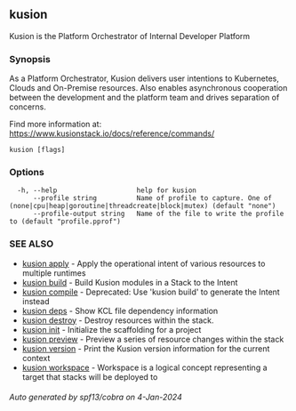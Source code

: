 ## kusion

Kusion is the Platform Orchestrator of Internal Developer Platform

### Synopsis

As a Platform Orchestrator, Kusion delivers user intentions to Kubernetes, Clouds and On-Premise resources. Also enables asynchronous cooperation between the development and the platform team and drives separation of concerns.

 Find more information at: https://www.kusionstack.io/docs/reference/commands/

```
kusion [flags]
```

### Options

```
  -h, --help                    help for kusion
      --profile string          Name of profile to capture. One of (none|cpu|heap|goroutine|threadcreate|block|mutex) (default "none")
      --profile-output string   Name of the file to write the profile to (default "profile.pprof")
```

### SEE ALSO

* [kusion apply](kusion_apply.md)	 - Apply the operational intent of various resources to multiple runtimes
* [kusion build](kusion_build.md)	 - Build Kusion modules in a Stack to the Intent
* [kusion compile](kusion_compile.md)	 - Deprecated: Use 'kusion build' to generate the Intent instead
* [kusion deps](kusion_deps.md)	 - Show KCL file dependency information
* [kusion destroy](kusion_destroy.md)	 - Destroy resources within the stack.
* [kusion init](kusion_init.md)	 - Initialize the scaffolding for a project
* [kusion preview](kusion_preview.md)	 - Preview a series of resource changes within the stack
* [kusion version](kusion_version.md)	 - Print the Kusion version information for the current context
* [kusion workspace](kusion_workspace.md)	 - Workspace is a logical concept representing a target that stacks will be deployed to

###### Auto generated by spf13/cobra on 4-Jan-2024
